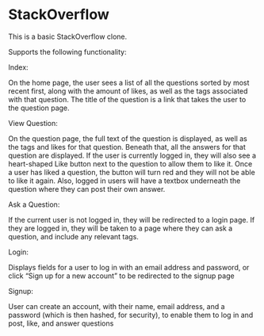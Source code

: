 # StackOverflow
This is a basic StackOverflow clone. 

Supports the following functionality:

Index:

On the home page, the user sees a list of all the questions sorted by most recent first, along with the amount of likes, as well as the tags associated with that question. The title of the question is a link that takes the user to the question page.

View Question:

On the question page, the full text of the question is displayed, as well as the tags and likes for that question. Beneath that, all the answers for that question are displayed. If the user is currently logged in, they will also see a heart-shaped Like button next to the question to allow them to like it. Once a user has liked a question, the button will turn red and they will not be able to like it again. Also, logged in users will have a textbox underneath the question where they can post their own answer. 

Ask a Question:

If the current user is not logged in, they will be redirected to a login page. If they are logged in, they will be taken to a page where they can ask a question, and include any relevant tags.

Login:

Displays fields for a user to log in with an email address and password, or click “Sign up for a new account” to be redirected to the signup page

Signup:

User can create an account, with their name, email address, and a password (which is then hashed, for security), to enable them to log in and post, like, and answer questions
